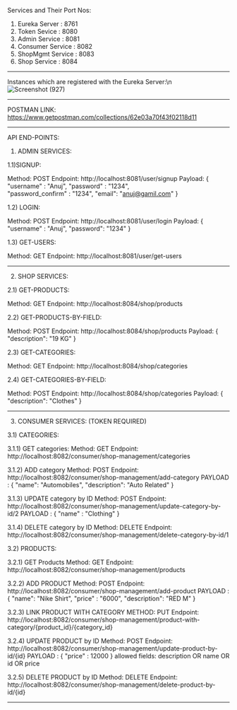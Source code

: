 
Services and Their Port Nos:

1. Eureka Server     : 8761
2. Token Sevice      : 8080
3. Admin Service     : 8081
4. Consumer Service  : 8082
5. ShopMgmt Service  : 8083
6. Shop Service      : 8084


---

Instances which are registered with the Eureka Server:\n
![Screenshot (927)](https://user-images.githubusercontent.com/112845470/201756666-768330e0-4568-4099-89ec-333a00db51b0.png)

------

POSTMAN LINK:
https://www.getpostman.com/collections/62e03a70f43f02118d11

--------------

API END-POINTS:

1) ADMIN SERVICES:

1.1)SIGNUP:

Method: POST
Endpoint: http://localhost:8081/user/signup
Payload:
{
"username" : "Anuj",
"password" : "1234",  
"password_confirm" : "1234",
"email": "anuj@gamil.com"
}


1.2) LOGIN:

Method: POST
Endpoint: http://localhost:8081/user/login
Payload:
{
"username" : "Anuj",
"password": "1234"
}


1.3) GET-USERS:

Method: GET
Endpoint: http://localhost:8081/user/get-users

---------------------------------------------------------------------------

2) SHOP SERVICES:

2.1) GET-PRODUCTS:

Method: GET
Endpoint: http://localhost:8084/shop/products

2.2) GET-PRODUCTS-BY-FIELD:

Method: POST
Endpoint: http://localhost:8084/shop/products
Payload:
{
"description": "19 KG"
}

2.3) GET-CATEGORIES:

Method: GET
Endpoint: http://localhost:8084/shop/categories


2.4) GET-CATEGORIES-BY-FIELD:

Method: POST
Endpoint: http://localhost:8084/shop/categories
Payload:
{
"description": "Clothes"
}


-------------------------------------------------------------------------
3) CONSUMER SERVICES: (TOKEN REQUIRED)

3.1) CATEGORIES:

3.1.1) GET categories:
Method: GET
Endpoint: http://localhost:8082/consumer/shop-management/categories

3.1.2) ADD category
Method: POST
Endpoint: http://localhost:8082/consumer/shop-management/add-category
PAYLOAD :
{
"name": "Automobiles",
"description": "Auto Related"
}

3.1.3) UPDATE category by ID
Method: POST
Endpoint: http://localhost:8082/consumer/shop-management/update-category-by-id/2
PAYLOAD :
{
"name" : "Clothing"
}

3.1.4) DELETE category by ID
Method: DELETE
Endpoint: http://localhost:8082/consumer/shop-management/delete-category-by-id/1

3.2) PRODUCTS:

3.2.1) GET Products
Method: GET
Endpoint: http://localhost:8082/consumer/shop-management/products

3.2.2) ADD PRODUCT
Method: POST
Endpoint: http://localhost:8082/consumer/shop-management/add-product
PAYLOAD :
{
"name": "Nike Shirt",
"price" : "6000",
"description": "RED M"
}

3.2.3) LINK PRODUCT WITH CATEGORY
METHOD: PUT
Endpoint: http://localhost:8082/consumer/shop-management/product-with-category/{product_id}/{category_id}

3.2.4) UPDATE PRODUCT by ID
Method: POST
Endpoint: http://localhost:8082/consumer/shop-management/update-product-by-id/{id}
PAYLOAD :
{
"price" : 12000
}
allowed fields: description OR name OR id OR price

3.2.5)  DELETE PRODUCT by ID
Method: DELETE
Endpoint: http://localhost:8082/consumer/shop-management/delete-product-by-id/{id}


---------------------------------------------------------------------------------------------------	

